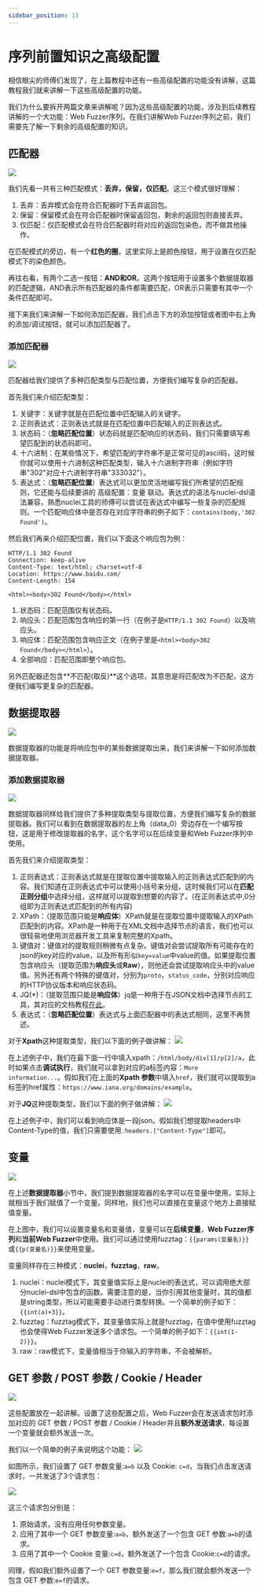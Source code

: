 ```yaml
---
sidebar_position: 13
---
```

# 序列前置知识之高级配置
相信眼尖的师傅们发现了，在上篇教程中还有一些高级配置的功能没有讲解，这篇教程我们就来讲解一下这些高级配置的功能。

我们为什么要拆开两篇文章来讲解呢？因为这些高级配置的功能，涉及到后续教程讲解的一个大功能：Web Fuzzer序列。在我们讲解Web Fuzzer序列之前，我们需要先了解一下剩余的高级配置的知识。

## 匹配器
![](/img/products/yakit/Fuzz-config2/1.png)

我们先看一共有三种匹配模式：**丢弃，保留，仅匹配**。这三个模式很好理解：
1. 丢弃：丢弃模式会在符合匹配器时下丢弃返回包。
2. 保留：保留模式会在符合匹配器时保留返回包，剩余的返回包则直接丢弃。
3. 仅匹配：仅匹配模式会在符合匹配器时将对应的返回包染色，而不做其他操作。

在匹配模式的旁边，有一个**红色的圈**，这里实际上是颜色按钮，用于设置在仅匹配模式下的染色颜色。

再往右看，有两个二选一按钮：**AND和OR**。这两个按钮用于设置多个数据提取器的匹配逻辑，AND表示所有匹配器的条件都需要匹配，OR表示只需要有其中一个条件匹配即可。

接下来我们来讲解一下如何添加匹配器，我们点击下方的添加按钮或者图中右上角的添加/调试按钮，就可以添加匹配器了。

### 添加匹配器
![](/img/products/yakit/Fuzz-config2/2.png)

匹配器给我们提供了多种匹配类型与匹配位置，方便我们编写复杂的匹配器。

首先我们来介绍匹配类型：
1. 关键字：关键字就是在匹配位置中匹配输入的关键字。
2. 正则表达式：正则表达式就是在匹配位置中匹配输入的正则表达式。
3. 状态码：（**忽略匹配位置**）状态码就是匹配响应的状态码，我们只需要填写希望匹配到的状态码即可。
4. 十六进制：在某些情况下，希望匹配的字符串不是正常可见的ascii码，这时候你就可以使用十六进制这种匹配类型，输入十六进制字符串（例如字符串"302"对应十六进制字符串"333032"）。
5. 表达式：（**忽略匹配位置**）表达式可以更加灵活地编写我们所希望的匹配规则，它还能与后续要讲的 高级配置：变量 联动。表达式的语法与nuclei-dsl语法兼容，熟悉nuclei工具的师傅可以尝试在表达式中编写一些复杂的匹配规则。一个匹配响应体中是否存在对应字符串的例子如下：`contains(body,'302 Found')`。

然后我们再来介绍匹配位置，我们以下面这个响应包为例：
```
HTTP/1.1 302 Found
Connection: keep-alive
Content-Type: text/html; charset=utf-8
Location: https://www.baidu.com/
Content-Length: 154

<html><body>302 Found</body></html>
```

1. 状态码：匹配范围仅有状态码。
2. 响应头：匹配范围包含响应的第一行（在例子是`HTTP/1.1 302 Found`）以及响应头。
3. 响应体：匹配范围包含响应正文（在例子里是`<html><body>302 Found</body></html>`）。
4. 全部响应：匹配范围即整个响应包。

另外匹配器还包含**不匹配(取反)**这个选项，其意思是将匹配改为不匹配，这方便我们编写更复杂的匹配器。

## 数据提取器
![](/img/products/yakit/Fuzz-config2/3.png)

数据提取器的功能是将响应包中的某些数据提取出来，我们来讲解一下如何添加数据提取器。

### 添加数据提取器
![](/img/products/yakit/Fuzz-config2/4.png)

数据提取器同样给我们提供了多种提取类型与提取位置，方便我们编写复杂的数据提取器。我们可以看到在数据提取器的左上角（data_0）旁边存在一个编写按钮，这是用于修改提取器的名字，这个名字可以在后续变量和Web Fuzzer序列中使用。

首先我们来介绍提取类型：
1. 正则表达式：正则表达式就是在提取位置中提取输入的正则表达式匹配到的内容。我们知道在正则表达式中可以使用小括号来分组，这时候我们可以在**匹配正则分组**中选择分组，这样就可以提取到想要的内容了。(在正则表达式中,0分组即为正则表达式匹配到的所有内容)
2. XPath：（提取范围只能是**响应体**）XPath就是在提取位置中提取输入的XPath匹配到的内容。XPath是一种用于在XML文档中选择节点的语言，我们也可以很轻易地使用浏览器开发工具来复制完整的Xpath。
3. 键值对：键值对的提取规则稍微有点复杂。键值对会尝试提取所有可能存在的json的key对应的value，以及所有形似`key=value`中value的值。如果提取位置包含响应头（提取范围为**响应头**或**Raw**），则他还会尝试提取响应头中的value值。另外还有两个特殊的键值对，分别为`proto`，`status_code`，分别对应响应的HTTP协议版本和响应状态码。
4. JQ(*)：（提取范围只能是**响应体**）jq是一种用于在JSON文档中选择节点的工具，其对应的文档教程[在此](https://jqlang.github.io/jq/manual/)。
5. 表达式：（**忽略匹配位置**）表达式与上面匹配器中的表达式相同，这里不再赘述。

对于**Xpath**这种提取类型，我们以下面的例子做讲解：
![](/img/products/yakit/Fuzz-config2/5.png)

在上述例子中，我们在最下面一行中填入xpath：`/html/body/div[1]/p[2]/a`，此时如果点击**调试执行**，我们就可以拿到对应的a标签内容：`More information...`。假如我们在上面的**Xpath 参数**中填入`href`，我们就可以提取到a标签的href属性：`https://www.iana.org/domains/example`。

对于**JQ**这种提取类型，我们以下面的例子做讲解：
![](/img/products/yakit/Fuzz-config2/6.png)

在上述例子中，我们可以看到响应体是一段json。假如我们想提取headers中Content-Type的值，我们只需要使用`.headers.["Content-Type"]`即可。

## 变量
![](/img/products/yakit/Fuzz-config2/7.png)

在上述**数据提取器**小节中，我们提到数据提取器的名字可以在变量中使用，实际上就相当于我们赋值了一个变量。同样地，我们也可以直接在变量这个地方上直接赋值变量。

在上图中，我们可以设置变量名和变量值，变量可以在**后续变量**，**Web Fuzzer序列**和**当前Web Fuzzer**中使用。我们可以通过使用fuzztag：`{{params(变量名)}}`或`{{p(变量名)}}`来使用变量。

变量同样存在三种模式：**nuclei**，**fuzztag**，**raw**。
1. nuclei：nuclei模式下，其变量值实际上是nuclei的表达式，可以调用绝大部分nuclei-dsl中包含的函数。需要注意的是，当你引用其他变量时，其的值都是string类型，所以可能需要手动进行类型转换。一个简单的例子如下：`{{int(a)+3}}`。
2. fuzztag：fuzztag模式下，其变量值实际上就是fuzztag，在值中使用fuzztag也会使得Web Fuzzer发送多个请求包。一个简单的例子如下：`{{int(1-2)}}`。
3. raw：raw模式下，变量值相当于你输入的字符串，不会被解析。

## GET 参数 / POST 参数 / Cookie / Header
![](/img/products/yakit/Fuzz-config2/8.png)

这些配置放在一起讲解。设置了这些配置之后，Web Fuzzer会在发送请求包时添加对应的 GET 参数 / POST 参数 / Cookie / Header并且**额外发送请求**，每设置一个变量就会额外发送一次。

我们以一个简单的例子来说明这个功能：
![](/img/products/yakit/Fuzz-config2/9.png)

如图所示，我们设置了 GET 参数变量:`a=b` 以及 Cookie: `c=d`，当我们点击发送请求时，一共发送了3个请求包：

![](/img/products/yakit/Fuzz-config2/9.png)

这三个请求包分别是：
1. 原始请求，没有应用任何参数变量。
2. 应用了其中一个 GET 参数变量:`a=b`，额外发送了一个包含 GET 参数:`a=b`的请求。
3. 应用了其中一个 Cookie 变量:`c=d`，额外发送了一个包含 Cookie:`c=d`的请求。

同理，假如我们额外设置了一个 GET 参数变量:`e=f`，那么我们就会额外发送一个包含 GET 参数:`e=f`的请求。


